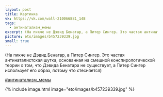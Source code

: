 ```yaml
---
layout: post
title: Картинка
vk: https://vk.com/wall-210066881_148
tags:
  - антинатализм_мемы
excerpt: (На пикче не Дэвид Бенатар, а Питер Сингер. Это частая антинаталистская шутка, основанная на смешной конспирологической теории о том, что Дэвида Бенатара не существует, а Питер Сингер использует его образ, потому что стесняется)
picture: eto/images/b457239339.jpg
small: true
---
```

(На пикче не Дэвид Бенатар, а Питер Сингер. Это частая антинаталистская шутка, основанная на смешной конспирологической теории о том, что Дэвида Бенатара не существует, а Питер Сингер использует его образ, потому что стесняется)

[#антинатализм_мемы](poisk.html#антинатализм_мемы)

{% include image.html image="eto/images/b457239339.jpg" %}